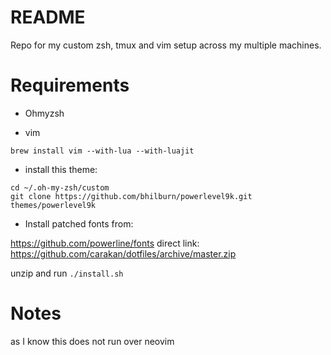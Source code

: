 README
======

Repo for my custom zsh, tmux and vim setup across my multiple machines.

Requirements
============

- Ohmyzsh

- vim 
```
brew install vim --with-lua --with-luajit
```
- install this theme:

```
cd ~/.oh-my-zsh/custom
git clone https://github.com/bhilburn/powerlevel9k.git themes/powerlevel9k
```

- Install patched fonts from:

https://github.com/powerline/fonts direct link: https://github.com/carakan/dotfiles/archive/master.zip

unzip and run `./install.sh`

Notes
=====

as I know this does not run over neovim 